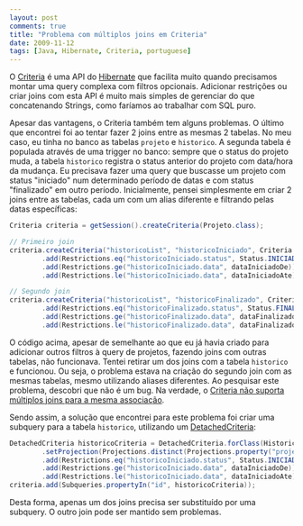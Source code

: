 ```yaml
---
layout: post
comments: true
title: "Problema com múltiplos joins em Criteria"
date: 2009-11-12
tags: [Java, Hibernate, Criteria, portuguese]
---
```

O [Criteria](https://www.hibernate.org/hib_docs/v3/api/org/hibernate/Criteria.html) é uma API do [Hibernate](https://www.hibernate.org/) que facilita muito quando precisamos montar uma query complexa com filtros opcionais. Adicionar restrições ou criar joins com esta API é muito mais simples de gerenciar do que concatenando Strings, como faríamos ao trabalhar com SQL puro.

Apesar das vantagens, o Criteria também tem alguns problemas. O último que encontrei foi ao tentar fazer 2 joins entre as mesmas 2 tabelas. No meu caso, eu tinha no banco as tabelas `projeto` e `historico`. A segunda tabela é populada através de uma trigger no banco: sempre que o status do projeto muda, a tabela `historico` registra o status anterior do projeto com data/hora da mudança. Eu precisava fazer uma query que buscasse um projeto com status "iniciado" num determinado período de datas e com status "finalizado" em outro período. Inicialmente, pensei simplesmente em criar 2 joins entre as tabelas, cada um com um alias diferente e filtrando pelas datas específicas:

```java
Criteria criteria = getSession().createCriteria(Projeto.class);

// Primeiro join
criteria.createCriteria("historicoList", "historicoIniciado", Criteria.LEFT_JOIN)
        .add(Restrictions.eq("historicoIniciado.status", Status.INICIADO.value()))
        .add(Restrictions.ge("historicoIniciado.data", dataIniciadoDe))
        .add(Restrictions.le("historicoIniciado.data", dataIniciadoAte));

// Segundo join
criteria.createCriteria("historicoList", "historicoFinalizado", Criteria.LEFT_JOIN)
        .add(Restrictions.eq("historicoFinalizado.status", Status.FINALIZADO.value()))
        .add(Restrictions.ge("historicoFinalizado.data", dataFinalizadoDe))
        .add(Restrictions.le("historicoFinalizado.data", dataFinalizadoAte));
```

O código acima, apesar de semelhante ao que eu já havia criado para adicionar outros filtros à query de projetos, fazendo joins com outras tabelas, não funcionava. Tentei retirar um dos joins com a tabela `historico` e funcionou. Ou seja, o problema estava na criação do segundo join com as mesmas tabelas, mesmo utilizando aliases diferentes. Ao pesquisar este problema, descobri que não é um bug. Na verdade, o [Criteria não suporta múltiplos joins para a mesma associação](http://opensource.atlassian.com/projects/hibernate/browse/HB-555?focusedCommentId=11570&amp;page=com.atlassian.jira.plugin.system.issuetabpanels%3Acomment-tabpanel#action_11570).

Sendo assim, a solução que encontrei para este problema foi criar uma subquery para a tabela `historico`, utilizando um [DetachedCriteria](https://www.hibernate.org/hib_docs/v3/api/org/hibernate/criterion/DetachedCriteria.html):

```java
DetachedCriteria historicoCriteria = DetachedCriteria.forClass(Historico.class, "historicoIniciado")
        .setProjection(Projections.distinct(Projections.property("projeto")))
        .add(Restrictions.eq("historicoIniciado.status", Status.INICIADO.value()));
        .add(Restrictions.ge("historicoIniciado.data", dataIniciadoDe));
        .add(Restrictions.le("historicoIniciado.data", dataIniciadoAte));
criteria.add(Subqueries.propertyIn("id", historicoCriteria));
```

Desta forma, apenas um dos joins precisa ser substituído por uma subquery. O outro join pode ser mantido sem problemas.
